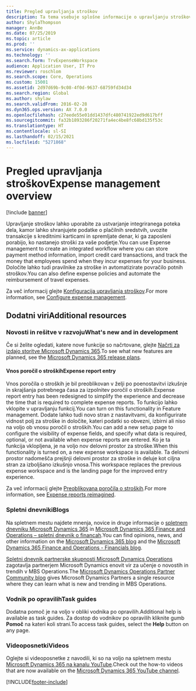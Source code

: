 ```yaml
---
title: Pregled upravljanja stroškov
description: Ta tema vsebuje splošne informacije o upravljanju stroškov in povezave do dodatnih virov. Upravljanje stroškov lahko uporabite za ustvarjanje integriranega poteka dela, kamor lahko shranjujete podatke o plačilnih sredstvih, uvozite transakcije s kreditnimi karticami in spremljate denar, ki ga zaposleni porabijo, ko nastanejo stroški za vaše podjetje.
author: ShylaThompson
manager: AnnBe
ms.date: 07/25/2019
ms.topic: article
ms.prod: ''
ms.service: dynamics-ax-applications
ms.technology: ''
ms.search.form: TrvExpenseWorkspace
audience: Application User, IT Pro
ms.reviewer: roschlom
ms.search.scope: Core, Operations
ms.custom: 15001
ms.assetid: 2d97d69b-9c08-4f0d-9637-68759fd34d34
ms.search.region: Global
ms.author: shylaw
ms.search.validFrom: 2016-02-28
ms.dyn365.ops.version: AX 7.0.0
ms.openlocfilehash: c27eede55e01dd1437dfc480741922ed9d617bff
ms.sourcegitcommit: fa32b1893286f20271fa4ec4be8fc68bd135f53c
ms.translationtype: HT
ms.contentlocale: sl-SI
ms.lasthandoff: 02/15/2021
ms.locfileid: "5271868"
---
```

# <a name="expense-management-overview"></a><span data-ttu-id="2843f-104">Pregled upravljanja stroškov</span><span class="sxs-lookup"><span data-stu-id="2843f-104">Expense management overview</span></span>

[!include [banner](../includes/banner.md)]

<span data-ttu-id="2843f-105">Upravljanje stroškov lahko uporabite za ustvarjanje integriranega poteka dela, kamor lahko shranjujete podatke o plačilnih sredstvih, uvozite transakcije s kreditnimi karticami in spremljate denar, ki ga zaposleni porabijo, ko nastanejo stroški za vaše podjetje.</span><span class="sxs-lookup"><span data-stu-id="2843f-105">You can use Expense management to create an integrated workflow where you can store payment method information, import credit card transactions, and track the money that employees spend when they incur expenses for your business.</span></span> <span data-ttu-id="2843f-106">Določite lahko tudi pravilnike za stroške in avtomatizirate povračilo potnih stroškov.</span><span class="sxs-lookup"><span data-stu-id="2843f-106">You can also define expense policies and automate the reimbursement of travel expenses.</span></span>

<span data-ttu-id="2843f-107">Za več informacij glejte [Konfiguracija upravljanja stroškov](plan-expense-management.md).</span><span class="sxs-lookup"><span data-stu-id="2843f-107">For more information, see [Configure expense management](plan-expense-management.md).</span></span>

## <a name="additional-resources"></a><span data-ttu-id="2843f-108">Dodatni viri</span><span class="sxs-lookup"><span data-stu-id="2843f-108">Additional resources</span></span>

### <a name="whats-new-and-in-development"></a><span data-ttu-id="2843f-109">Novosti in rešitve v razvoju</span><span class="sxs-lookup"><span data-stu-id="2843f-109">What's new and in development</span></span>

<span data-ttu-id="2843f-110">Če si želite ogledati, katere nove funkcije so načrtovane, glejte [Načrti za izdajo storitve Microsoft Dynamics 365](https://go.microsoft.com/fwlink/?linkid=2010158).</span><span class="sxs-lookup"><span data-stu-id="2843f-110">To see what new features are planned, see the [Microsoft Dynamics 365 release plans](https://go.microsoft.com/fwlink/?linkid=2010158).</span></span>

#### <a name="expense-report-entry"></a><span data-ttu-id="2843f-111">Vnos poročil o stroških</span><span class="sxs-lookup"><span data-stu-id="2843f-111">Expense report entry</span></span>

<span data-ttu-id="2843f-112">Vnos poročila o stroških je bil preoblikovan v želji po poenostavitvi izkušnje in skrajšanja potrebnega časa za izpolnitev poročil o stroških.</span><span class="sxs-lookup"><span data-stu-id="2843f-112">Expense report entry has been redesigned to simplify the experience and decrease the time that is required to complete expense reports.</span></span> <span data-ttu-id="2843f-113">To funkcijo lahko vklopite v upravljanju funkcij.</span><span class="sxs-lookup"><span data-stu-id="2843f-113">You can turn on this functionality in Feature management.</span></span> <span data-ttu-id="2843f-114">Dodate lahko tudi novo stran z nastavitvami, da konfigurirate vidnost polj za stroške in določite, kateri podatki so obvezni, izbirni ali niso na voljo ob vnosu poročil o stroških.</span><span class="sxs-lookup"><span data-stu-id="2843f-114">You can add a new setup page to configure the visibility of expense fields, and specify what data is required, optional, or not available when expense reports are entered.</span></span> <span data-ttu-id="2843f-115">Ko je ta funkcija vklopljena, je na voljo nov delovni prostor za stroške.</span><span class="sxs-lookup"><span data-stu-id="2843f-115">When this functionality is turned on, a new expense workspace is available.</span></span> <span data-ttu-id="2843f-116">Ta delovni prostor nadomešča prejšnji delovni prostor za stroške in deluje kot ciljna stran za izboljšano izkušnjo vnosa.</span><span class="sxs-lookup"><span data-stu-id="2843f-116">This workspace replaces the previous expense workspace and is the landing page for the improved entry experience.</span></span>

<span data-ttu-id="2843f-117">Za več informacij glejte [Preoblikovana poročila o stroških](ExpenseWorkspaceNew.md).</span><span class="sxs-lookup"><span data-stu-id="2843f-117">For more information, see [Expense reports reimagined](ExpenseWorkspaceNew.md).</span></span>

### <a name="blogs"></a><span data-ttu-id="2843f-118">Spletni dnevniki</span><span class="sxs-lookup"><span data-stu-id="2843f-118">Blogs</span></span>

<span data-ttu-id="2843f-119">Na spletnem mestu najdete mnenja, novice in druge informacije o [spletnem dnevniku Microsoft Dynamics 365](https://community.dynamics.com/b/msftdynamicsblog?c=Enterprise) in [Microsoft Dynamics 365 Finance and Operations – spletni dnevnik o financah](https://community.dynamics.com/365/financeandoperations/b/financials).</span><span class="sxs-lookup"><span data-stu-id="2843f-119">You can find opinions, news, and other information on the [Microsoft Dynamics 365 blog](https://community.dynamics.com/b/msftdynamicsblog?c=Enterprise) and the [Microsoft Dynamics 365 Finance and Operations - Financials blog](https://community.dynamics.com/365/financeandoperations/b/financials).</span></span>

<span data-ttu-id="2843f-120">[Spletni dnevnik partnerske skupnosti Microsoft Dynamics Operations](https://community.dynamics.com/partner/b/operationspartnercommunityblog) zagotavlja partnerjem Microsoft Dynamics enovit vir za učenje o novostih in trendih v MBS Operations.</span><span class="sxs-lookup"><span data-stu-id="2843f-120">The [Microsoft Dynamics Operations Partner Community blog](https://community.dynamics.com/partner/b/operationspartnercommunityblog) gives Microsoft Dynamics Partners a single resource where they can learn what is new and trending in MBS Operations.</span></span>

### <a name="task-guides"></a><span data-ttu-id="2843f-121">Vodnik po opravilih</span><span class="sxs-lookup"><span data-stu-id="2843f-121">Task guides</span></span>

<span data-ttu-id="2843f-122">Dodatna pomoč je na voljo v obliki vodnika po opravilih.</span><span class="sxs-lookup"><span data-stu-id="2843f-122">Additional help is available as task guides.</span></span> <span data-ttu-id="2843f-123">Za dostop do vodnikov po opravilih kliknite gumb **Pomoč** na kateri koli strani.</span><span class="sxs-lookup"><span data-stu-id="2843f-123">To access task guides, select the **Help** button on any page.</span></span>

### <a name="videos"></a><span data-ttu-id="2843f-124">Videoposnetki</span><span class="sxs-lookup"><span data-stu-id="2843f-124">Videos</span></span>

<span data-ttu-id="2843f-125">Oglejte si videoposnetke z navodili, ki so na voljo na spletnem mestu [Microsoft Dynamics 365 na kanalu YouTube](https://www.youtube.com/channel/UCJGCg4rB3QSs8y_1FquelBQ).</span><span class="sxs-lookup"><span data-stu-id="2843f-125">Check out the how-to videos that are now available on the [Microsoft Dynamics 365 YouTube channel](https://www.youtube.com/channel/UCJGCg4rB3QSs8y_1FquelBQ).</span></span>


[!INCLUDE[footer-include](../includes/footer-banner.md)]